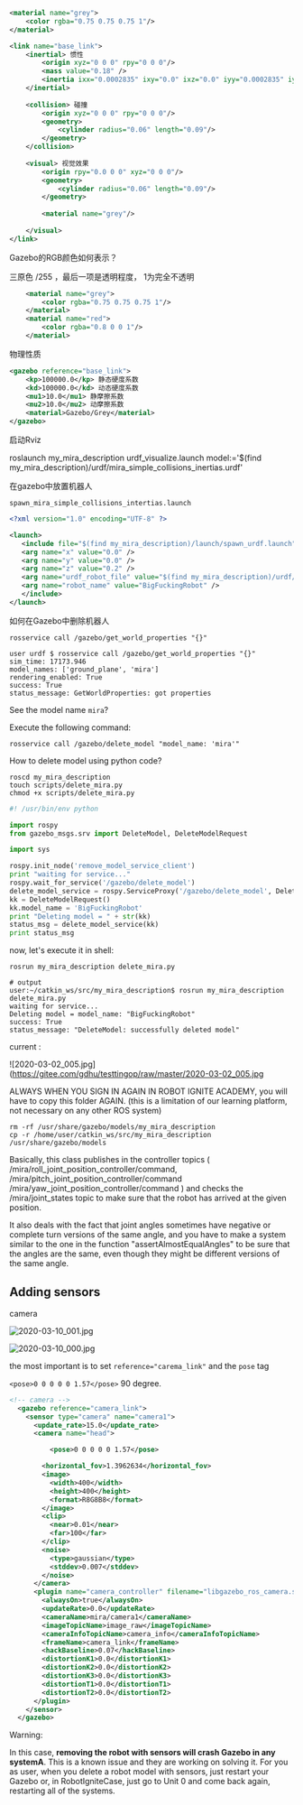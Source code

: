 
```xml
<material name="grey">
    <color rgba="0.75 0.75 0.75 1"/>
</material>

<link name="base_link">
    <inertial> 惯性
        <origin xyz="0 0 0" rpy="0 0 0"/>
        <mass value="0.18" />
        <inertia ixx="0.0002835" ixy="0.0" ixz="0.0" iyy="0.0002835" iyz="0.0" izz="0.000324"/>
    </inertial>
    
    <collision> 碰撞
        <origin xyz="0 0 0" rpy="0 0 0"/>
        <geometry>
            <cylinder radius="0.06" length="0.09"/>
        </geometry>
    </collision>
    
    <visual> 视觉效果
        <origin rpy="0.0 0 0" xyz="0 0 0"/>
        <geometry>
            <cylinder radius="0.06" length="0.09"/>
        </geometry>
        
        <material name="grey"/>
        
    </visual>
</link>
```

Gazebo的RGB颜色如何表示？

三原色 /255 ，最后一项是透明程度， 1为完全不透明

```xml
    <material name="grey">
        <color rgba="0.75 0.75 0.75 1"/>
    </material>
    <material name="red">
        <color rgba="0.8 0 0 1"/>
    </material>
```

物理性质

```xml
<gazebo reference="base_link">
    <kp>100000.0</kp> 静态硬度系数
    <kd>100000.0</kd> 动态硬度系数
    <mu1>10.0</mu1> 静摩擦系数
    <mu2>10.0</mu2> 动摩擦系数
    <material>Gazebo/Grey</material>
</gazebo>
```

启动Rviz

roslaunch my_mira_description urdf_visualize.launch model:='$(find my_mira_description)/urdf/mira_simple_collisions_inertias.urdf'

在gazebo中放置机器人

`spawn_mira_simple_collisions_intertias.launch`

```xml
<?xml version="1.0" encoding="UTF-8" ?>

<launch>
   <include file="$(find my_mira_description)/launch/spawn_urdf.launch">
   <arg name="x" value="0.0" /> 
   <arg name="y" value="0.0" /> 
   <arg name="z" value="0.2" /> 
   <arg name="urdf_robot_file" value="$(find my_mira_description)/urdf/mira_simple_collisions_inertias.urdf" />
   <arg name="robot_name" value="BigFuckingRobot" />
   </include>
</launch>
```

如何在Gazebo中删除机器人

`rosservice call /gazebo/get_world_properties "{}"`

```
user urdf $ rosservice call /gazebo/get_world_properties "{}"                                                                                         
sim_time: 17173.946                                                                                                                                   
model_names: ['ground_plane', 'mira']                                                                                                                 
rendering_enabled: True                                                                                                                               
success: True                                                                                                                                         
status_message: GetWorldProperties: got properties
```

See the model name `mira`?


Execute the following command:

`rosservice call /gazebo/delete_model "model_name: 'mira'"`


How to delete model using python code?

```
roscd my_mira_description
touch scripts/delete_mira.py
chmod +x scripts/delete_mira.py
```

```python
#! /usr/bin/env python

import rospy
from gazebo_msgs.srv import DeleteModel, DeleteModelRequest

import sys

rospy.init_node('remove_model_service_client')
print "waiting for service..."
rospy.wait_for_service('/gazebo/delete_model')
delete_model_service = rospy.ServiceProxy('/gazebo/delete_model', DeleteModel)
kk = DeleteModelRequest()
kk.model_name = 'BigFuckingRobot'
print "Deleting model = " + str(kk)
status_msg = delete_model_service(kk)
print status_msg
```

now, let's execute it in shell:

```
rosrun my_mira_description delete_mira.py

# output
user:~/catkin_ws/src/my_mira_description$ rosrun my_mira_description delete_mira.py
waiting for service...
Deleting model = model_name: "BigFuckingRobot"
success: True
status_message: "DeleteModel: successfully deleted model"
```

current :

![2020-03-02_005.jpg](https://gitee.com/gdhu/testtingop/raw/master/2020-03-02_005.jpg


ALWAYS WHEN YOU SIGN IN AGAIN IN ROBOT IGNITE ACADEMY, you will have to copy this folder AGAIN. (this is a limitation of our learning platform, not necessary on any other ROS system)

```
rm -rf /usr/share/gazebo/models/my_mira_description
cp -r /home/user/catkin_ws/src/my_mira_description /usr/share/gazebo/models
```

Basically, this class publishes in the controller topics ( /mira/roll_joint_position_controller/command, /mira/pitch_joint_position_controller/command /mira/yaw_joint_position_controller/command ) and checks the /mira/joint_states topic to make sure that the robot has arrived at the given position.

It also deals with the fact that joint angles sometimes have negative or complete turn versions of the same angle, and you have to make a system similar to the one in the function "assertAlmostEqualAngles" to be sure that the angles are the same, even though they might be different versions of the same angle.


## Adding sensors

camera

![2020-03-10_001.jpg](https://gitee.com/gdhu/testtingop/raw/master/2020-03-10_001.jpg)

![2020-03-10_000.jpg](https://gitee.com/gdhu/testtingop/raw/master/2020-03-10_000.jpg)

the most important is to set `reference="carema_link"` and the `pose` tag

`<pose>0 0 0 0 0 1.57</pose>` 90 degree.

```xml
<!-- camera -->
  <gazebo reference="camera_link">
    <sensor type="camera" name="camera1">
      <update_rate>15.0</update_rate>
      <camera name="head">

          <pose>0 0 0 0 0 1.57</pose>

        <horizontal_fov>1.3962634</horizontal_fov>
        <image>
          <width>400</width>
          <height>400</height>
          <format>R8G8B8</format>
        </image>
        <clip>
          <near>0.01</near>
          <far>100</far>
        </clip>
        <noise>
          <type>gaussian</type>
          <stddev>0.007</stddev>
        </noise>
      </camera>
      <plugin name="camera_controller" filename="libgazebo_ros_camera.so">
        <alwaysOn>true</alwaysOn>
        <updateRate>0.0</updateRate>
        <cameraName>mira/camera1</cameraName>
        <imageTopicName>image_raw</imageTopicName>
        <cameraInfoTopicName>camera_info</cameraInfoTopicName>
        <frameName>camera_link</frameName>
        <hackBaseline>0.07</hackBaseline>
        <distortionK1>0.0</distortionK1>
        <distortionK2>0.0</distortionK2>
        <distortionK3>0.0</distortionK3>
        <distortionT1>0.0</distortionT1>
        <distortionT2>0.0</distortionT2>
      </plugin>
    </sensor>
  </gazebo>
```

Warning:

In this case, **removing the robot with sensors will crash Gazebo in any systemA**. This is a known issue and they are working on solving it. For you as user, when you delete a robot model with sensors, just restart your Gazebo or, in RobotIgniteCase, just go to Unit 0 and come back again, restarting all of the systems.